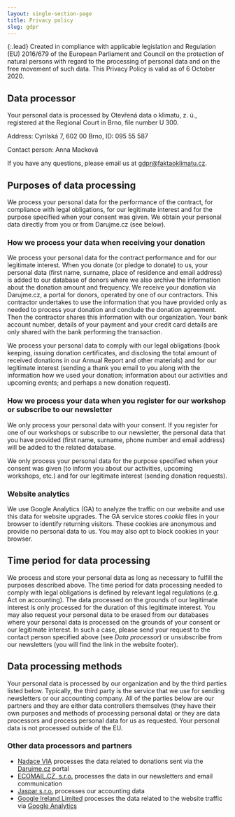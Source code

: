 ```yaml
---
layout: single-section-page
title: Privacy policy
slug: gdpr
---
```

{:.lead}
Created in compliance with applicable legislation and Regulation (EU) 2016/679 of the European Parliament and Council on the protection of natural persons with regard to the processing of personal data and on the free movement of such data. This Privacy Policy is valid as of 6 October 2020.

## Data processor

Your personal data is processed by Otevřená data o klimatu, z. ú., registered at the Regional Court in Brno, file number U 300.

Address: Cyrilská 7, 602 00 Brno, ID: 095 55 587

Contact person: Anna Macková 

If you have any questions, please email us at [gdpr@faktaoklimatu.cz](mailto:gdpr@faktaoklimatu.cz).

## Purposes of data processing

We process your personal data for the performance of the contract, for compliance with legal obligations, for our legitimate interest and for the purpose specified when your consent was given. We obtain your personal data directly from you or from Darujme.cz (see below).

### How we process your data when receiving your donation

We process your personal data for the contract performance and for our legitimate interest. When you donate (or pledge to donate) to us, your personal data (first name, surname, place of residence and email address) is added to our database of donors where we also archive the information about the donation amount and frequency. We receive your donation via Darujme.cz, a portal for donors, operated by one of our contractors. This contractor undertakes to use the information that you have provided only as needed to process your donation and conclude the donation agreement. Then the contractor shares this information with our organization. Your bank account number, details of your payment and your credit card details are only shared with the bank performing the transaction.

We process your personal data to comply with our legal obligations (book keeping, issuing donation certificates, and disclosing the total amount of received donations in our Annual Report and other materials) and for our legitimate interest (sending a thank you email to you along with the information how we used your donation; information about our activities and upcoming events; and perhaps a new donation request).

### How we process your data when you register for our workshop or subscribe to our newsletter

We only process your personal data with your consent. If you register for one of our workshops or subscribe to our newsletter, the personal data that you have provided (first name, surname, phone number and email address) will be added to the related database.

We only process your personal data for the purpose specified when your consent was given (to inform you about our activities, upcoming workshops, etc.) and for our legitimate interest (sending donation requests).

### Website analytics

We use Google Analytics (GA) to analyze the traffic on our website and use this data for website upgrades. The GA service stores _cookie_ files in your browser to identify returning visitors. These cookies are anonymous and provide no personal data to us. You may also opt to block cookies in your browser.

## Time period for data processing

We process and store your personal data as long as necessary to fulfill the purposes described above. The time period for data processing needed to comply with legal obligations is defined by relevant legal regulations (e.g. Act on accounting). The data processed on the grounds of our legitimate interest is only processed for the duration of this legitimate interest. You may also request your personal data to be erased from our databases where your personal data is processed on the grounds of your consent or our legitimate interest. In such a case, please send your request to the contact person specified above (see _Data processor_) or unsubscribe from our newsletters (you will find the link in the website footer).

## Data processing methods

Your personal data is processed by our organization and by the third parties listed below. Typically, the third party is the service that we use for sending newsletters or our accounting company. All of the parties below are our partners and they are either data controllers themselves (they have their own purposes and methods of processing personal data) or they are data processors and process personal data for us as requested. Your personal data is not processed outside of the EU.

### Other data processors and partners

* [Nadace VIA](https://www.nadacevia.cz/) processes the data related to donations sent via the [Darujme.cz](https://www.darujme.cz/) portal
* [ECOMAIL.CZ, s.r.o.](https://ecomail.cz/) processes the data in our newsletters and email communication
* [Jaspar s.r.o.](https://www.ucetnictvijaspar.cz/) processes our accounting data
* [Google Ireland Limited](https://en.wikipedia.org/wiki/Google) processes the data related to the website traffic via [Google Analytics](https://marketingplatform.google.com/about/analytics/)
